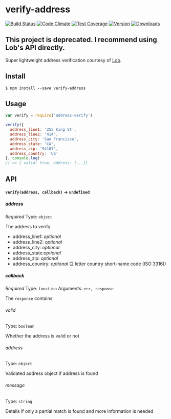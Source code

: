 # verify-address
[![Build Status](https://travis-ci.org/bsiddiqui/verify-address.svg?branch=master)](https://travis-ci.org/bsiddiqui/verify-address) [![Code Climate](https://codeclimate.com/github/bsiddiqui/verify-address/badges/gpa.svg)](https://codeclimate.com/github/bsiddiqui/verify-address) [![Test Coverage](https://codeclimate.com/github/bsiddiqui/verify-address/badges/coverage.svg)](https://codeclimate.com/github/bsiddiqui/verify-address) [![Version](https://badge.fury.io/js/verify-address.svg)](http://badge.fury.io/js/verify-address) [![Downloads](http://img.shields.io/npm/dm/verify-address.svg)](https://www.npmjs.com/package/verify-address)

## This project is deprecated. I recommend using Lob's API directly.

Super lightweight address verification courtesy of [Lob](https://lob.com).

## Install
```
$ npm install --save verify-address
```

## Usage
```js
var verify = require('address-verify')

verify({
  address_line1: '255 King St',
  address_line2: '414',
  address_city: 'San Francisco',
  address_state: 'CA',
  address_zip: '94107',
  address_country: 'US'
}, console.log)
// => { valid: true, address: {...}}
```

## API

#### `verify(address, callback)` -> `undefined`

##### address
*Required*
Type: `object`

The address to verify
* address_line1: *optional*
* address_line2: *optional*
* address_city: *optional*
* address_state:*optional*
* address_zip: *optional*
* address_country: *optional* (2 letter country short-name code (ISO 3316))

##### callback
*Required*
Type: `function`
Arguments: `err, response`

The `response` contains:

###### valid

Type: `boolean`

Whether the address is valid or not

###### address

Type: `object`

Validated address object if address is found

###### message

Type: `string`

Details if only a partial match is found and more information is needed
